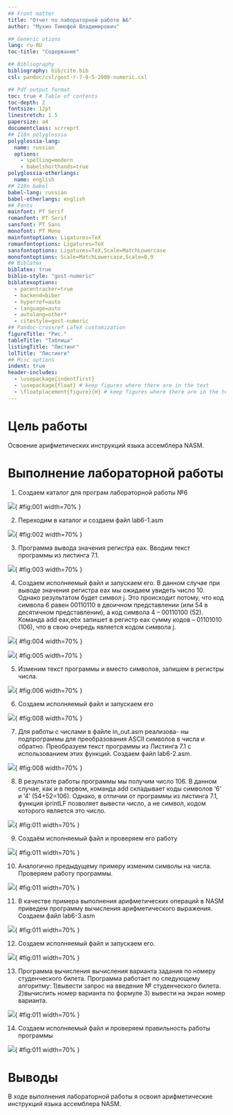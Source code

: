 ```yaml
---
## Front matter
title: "Отчет по лабораторной работе №6"
author: "Мухин Тимофей Владимирович"

## Generic otions
lang: ru-RU
toc-title: "Содержание"

## Bibliography
bibliography: bib/cite.bib
csl: pandoc/csl/gost-r-7-0-5-2008-numeric.csl

## Pdf output format
toc: true # Table of contents
toc-depth: 2
fontsize: 12pt
linestretch: 1.5
papersize: a4
documentclass: scrreprt
## I18n polyglossia
polyglossia-lang:
  name: russian
  options:
	- spelling=modern
	- babelshorthands=true
polyglossia-otherlangs:
  name: english
## I18n babel
babel-lang: russian
babel-otherlangs: english
## Fonts
mainfont: PT Serif
romanfont: PT Serif
sansfont: PT Sans
monofont: PT Mono
mainfontoptions: Ligatures=TeX
romanfontoptions: Ligatures=TeX
sansfontoptions: Ligatures=TeX,Scale=MatchLowercase
monofontoptions: Scale=MatchLowercase,Scale=0.9
## Biblatex
biblatex: true
biblio-style: "gost-numeric"
biblatexoptions:
  - parentracker=true
  - backend=biber
  - hyperref=auto
  - language=auto
  - autolang=other*
  - citestyle=gost-numeric
## Pandoc-crossref LaTeX customization
figureTitle: "Рис."
tableTitle: "Таблица"
listingTitle: "Листинг"
lolTitle: "Листинги"
## Misc options
indent: true
header-includes:
  - \usepackage{indentfirst}
  - \usepackage{float} # keep figures where there are in the text
  - \floatplacement{figure}{H} # keep figures where there are in the text
---
```


# Цель работы

Освоение арифметических инструкций языка ассемблера NASM.

# Выполнение лабораторной работы

1. Создаем каталог для програм лабораторной работы №6

![](image/1.png){ #fig:001 width=70% }


2. Переходим в каталог и создаем файл lab6-1.asm

![](image/2.png){ #fig:002 width=70% }


3. Программа вывода значения регистра eax. Вводим текст программы из листинга 7.1. 

![](image/3.png){ #fig:003 width=70% }


4.  Создаем исполняемый файл и запускаем его. В данном случае при выводе значения регистра eax мы ожидаем увидеть
число 10. Однако результатом будет символ j. Это происходит потому, что код
символа 6 равен 00110110 в двоичном представлении (или 54 в десятичном
представлении), а код символа 4 – 00110100 (52). Команда add eax,ebx запишет
в регистр eax сумму кодов – 01101010 (106), что в свою очередь является кодом
символа j.

![](image/4.png){ #fig:004 width=70% }


![](image/5.png){ #fig:005 width=70% }


5. Изменим текст программы и вместо символов, запишем в регистры числа.

![](image/6.png){ #fig:006 width=70% }


6. Создаем исполняемый файл и запускаем его

![](image/7.png){ #fig:008 width=70% }


7. Для работы с числами в файле in_out.asm реализова-
ны подпрограммы для преобразования ASCII символов в числа и обратно.
Преобразуем текст программы из Листинга 7.1 с использованием этих
функций. Создаем файл lab6-2.asm.

![](image/8.png){ #fig:008 width=70% }


8. В результате работы программы мы получим число 106. В данном случае, как
и в первом, команда add складывает коды символов ‘6’ и ‘4’ (54+52=106). Однако,
в отличии от программы из листинга 7.1, функция iprintLF позволяет вывести
число, а не символ, кодом которого является это число.

![](image/9.png){ #fig:011 width=70% }


9. Создаём исполняемый файл и проверяем его работу

![](image/10.png){ #fig:011 width=70% }




10. Аналогично предыдущему примеру изменим символы на числа. Проверяем работу программы.

![](image/11.png){ #fig:011 width=70% }


11.  В качестве примера выполнения арифметических операций в NASM приведем программу вычисления арифметического выражения. Создаем файл lab6-3.asm 


![](image/25.png){ #fig:011 width=70% }


12. Создаем исполняемый файл и запускаем его.


![](image/12.png){ #fig:011 width=70% }


13. Программа вычисления вычисления варианта задания по
номеру студенческого билета. Программа работает по следующему алгоритму: 1)вывести запрос на введение № студенческого билета.
 2)вычислить номер варианта по формуле  3) вывести на экран номер варианта.

![](image/25.png){ #fig:011 width=70% }

14. Создаем исполняемый файл и проверяем правильность работы программы

![](image/16.png){ #fig:011 width=70% }

# Выводы

В ходе выполнения лабораторной работы я освоил арифметические инструкций языка ассемблера NASM.
